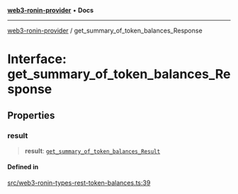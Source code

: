 [**web3-ronin-provider**](../README.md) • **Docs**

***

[web3-ronin-provider](../globals.md) / get\_summary\_of\_token\_balances\_Response

# Interface: get\_summary\_of\_token\_balances\_Response

## Properties

### result

> **result**: [`get_summary_of_token_balances_Result`](get_summary_of_token_balances_Result.md)

#### Defined in

[src/web3-ronin-types-rest-token-balances.ts:39](https://github.com/chuacw/web3-ronin-provider/blob/5e9462adf1edb8f1f7982dc5f4e5bd7094a4d6eb/src/web3-ronin-types-rest-token-balances.ts#L39)
